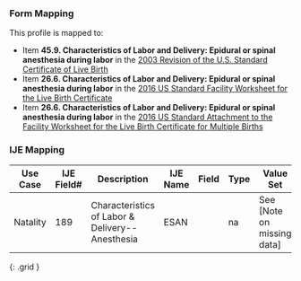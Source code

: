 ### Form Mapping
This profile is mapped to:
 * Item **45.9. Characteristics of Labor and Delivery: Epidural or spinal anesthesia during labor** in the [2003 Revision of the U.S. Standard Certificate of Live Birth](https://www.cdc.gov/nchs/data/dvs/birth11-03final-ACC.pdf)
 * Item **26.6. Characteristics of Labor and Delivery: Epidural or spinal anesthesia during labor** in the [2016 US Standard Facility Worksheet for the Live Birth Certificate](https://www.cdc.gov/nchs/data/dvs/facility-worksheet-2016-508.pdf)
 * Item **26.6. Characteristics of Labor and Delivery: Epidural or spinal anesthesia during labor** in the [2016 US Standard Attachment to the Facility Worksheet for the Live Birth Certificate for Multiple Births](https://www.cdc.gov/nchs/data/dvs/multiple-births-worksheet-2016.pdf)

### IJE Mapping

| **Use Case** |  **IJE Field#**   |  **Description**  | **IJE Name**  |  **Field**  |  **Type**  | **Value Set**  |
| :---------: | --------------- | ------------ | ------------- | ---------- | ---------- | -------------- |
| Natality | 189 | Characteristics of Labor & Delivery--Anesthesia | ESAN |  |na |See [Note on missing data] |
{: .grid }
